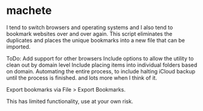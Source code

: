 # machete
I tend to switch browsers and operating systems and I also tend to bookmark websites over and over again. This script eliminates the duplicates and places the unique bookmarks into a new file that can be imported.

ToDo:
Add support for other browsers
Include options to allow the utility to clean out by domain level
Include placing items into individual folders based on domain.
Automating the entire process, to include halting iCloud backup until the process is finished.
and lots more when I think of it.

Export bookmarks via File > Export Bookmarks.



This has limited functionality, use at your own risk.

